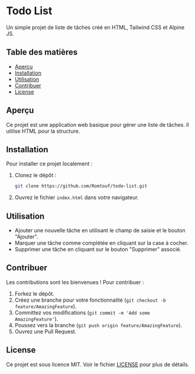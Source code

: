 # Todo List

Un simple projet de liste de tâches créé en HTML, Tailwind CSS et Alpine JS.

## Table des matières

- [Aperçu](#aperçu)
- [Installation](#installation)
- [Utilisation](#utilisation)
- [Contribuer](#contribuer)
- [License](#license)

## Aperçu

Ce projet est une application web basique pour gérer une liste de tâches. Il utilise HTML pour la structure.

## Installation

Pour installer ce projet localement :

1. Clonez le dépôt :
    ```sh
    git clone https://github.com/Romtouf/todo-list.git
    ```
2. Ouvrez le fichier `index.html` dans votre navigateur.

## Utilisation

- Ajouter une nouvelle tâche en utilisant le champ de saisie et le bouton "Ajouter".
- Marquer une tâche comme complétée en cliquant sur la case à cocher.
- Supprimer une tâche en cliquant sur le bouton "Supprimer" associé.

## Contribuer

Les contributions sont les bienvenues ! Pour contribuer :

1. Forkez le dépôt.
2. Créez une branche pour votre fonctionnalité (`git checkout -b feature/AmazingFeature`).
3. Committez vos modifications (`git commit -m 'Add some AmazingFeature'`).
4. Poussez vers la branche (`git push origin feature/AmazingFeature`).
5. Ouvrez une Pull Request.

## License

Ce projet est sous licence MIT. Voir le fichier [LICENSE](LICENSE) pour plus de détails.
